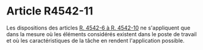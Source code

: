 # Article R4542-11

  
Les dispositions des articles [R. 4542-6 à R. 4542-10][1] ne s'appliquent que dans la mesure où les éléments considérés existent dans le poste de travail et où les caractéristiques de la tâche en rendent l'application possible.

 [1]: /affichCodeArticle.do?cidTexte=LEGITEXT000006072050&idArticle=LEGIARTI000018492499&dateTexte=&categorieLien=cid